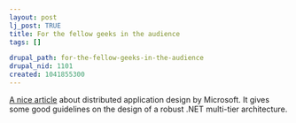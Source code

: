 ```yaml
--- 
layout: post
lj_post: TRUE
title: For the fellow geeks in the audience
tags: []

drupal_path: for-the-fellow-geeks-in-the-audience
drupal_nid: 1101
created: 1041855300
---
```

<a href="http://msdn.microsoft.com/library/default.asp?url=/library/en-us/dnbda/html/distapp.asp" target="_blank">A nice article</a> about distributed application design by Microsoft. It gives some good guidelines on the design of a robust .NET multi-tier architecture.
